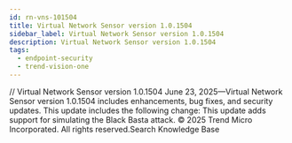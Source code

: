 ```yaml
---
id: rn-vns-101504
title: Virtual Network Sensor version 1.0.1504
sidebar_label: Virtual Network Sensor version 1.0.1504
description: Virtual Network Sensor version 1.0.1504
tags:
  - endpoint-security
  - trend-vision-one
---
```


/*<![CDATA[*/ $('#title').html($('meta[name=map-description]').attr('content')); /*]]>*/ Virtual Network Sensor version 1.0.1504 June 23, 2025—Virtual Network Sensor version 1.0.1504 includes enhancements, bug fixes, and security updates. This update includes the following change: This update adds support for simulating the Black Basta attack. © 2025 Trend Micro Incorporated. All rights reserved.Search Knowledge Base